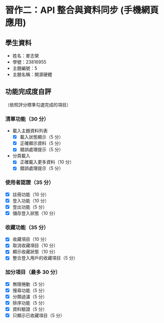 # 習作二：API 整合與資料同步 (手機網頁應用)

## 學生資料

- 姓名：麥志榮
- 學號：23816955
- 主題編號：5
- 主題名稱：開源硬體

## 功能完成度自評

（依照評分標準勾選完成的項目）

### 清單功能（30 分）

- 載入主題資料列表
  - [X] 載入狀態顯示（5 分）
  - [X] 正確顯示資料（5 分）
  - [X] 錯誤處理提示（5 分）
- 分頁載入
  - [X] 正確載入更多資料（10 分）
  - [X] 錯誤處理提示（5 分）

### 使用者認證（35 分）

- [X] 註冊功能（10 分）
- [X] 登入功能（10 分）
- [X] 登出功能（5 分）
- [X] 儲存登入狀態（10 分）

### 收藏功能（35 分）

- [X] 收藏項目（10 分）
- [X] 取消收藏項目（10 分）
- [X] 顯示收藏狀態（10 分）
- [X] 整合登入用戶的收藏項目（5 分）

### 加分項目（最多 30 分）

- [X] 無限捲動（5 分）
- [X] 搜尋功能（5 分）
- [X] 分類過濾（5 分）
- [X] 排序功能（5 分）
- [X] 資料驗證（5 分）
- [X] 只顯示已收藏項目（5 分）